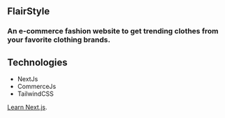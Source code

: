 ## FlairStyle
### An e-commerce fashion website to get trending clothes from your favorite clothing brands.
## Technologies
- NextJs
- CommerceJs
- TailwindCSS

[Learn Next.js](https://nextjs.org/learn).
